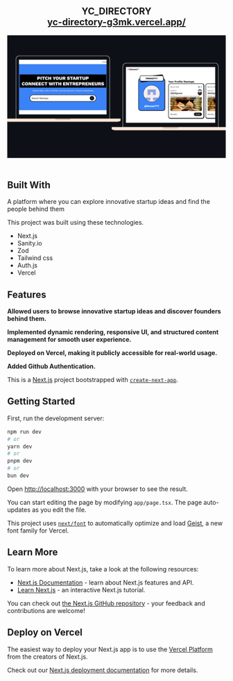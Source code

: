 <h2 align="center">
  YC_DIRECTORY <br/>
  <a href="https://yc-directory-g3mk.vercel.app/" target="_blank">yc-directory-g3mk.vercel.app/</a>
</h2>
<div align="center">
  <img alt="Demo" src="./components/readmeImg.png" />
</div>

<br/>

## Built With

A platform where you can explore innovative startup ideas and find the people behind them

This project was built using these technologies.

- Next.js
- Sanity.io
- Zod
- Tailwind css
- Auth.js
- Vercel

## Features

**Allowed users to browse innovative startup ideas and discover founders behind them.**

**Implemented dynamic rendering, responsive UI, and structured content management for smooth user experience.**

**Deployed on Vercel, making it publicly accessible for real-world usage.**

**Added Github Authentication.**

This is a [Next.js](https://nextjs.org) project bootstrapped with [`create-next-app`](https://nextjs.org/docs/app/api-reference/cli/create-next-app).

## Getting Started

First, run the development server:

```bash
npm run dev
# or
yarn dev
# or
pnpm dev
# or
bun dev
```

Open [http://localhost:3000](http://localhost:3000) with your browser to see the result.

You can start editing the page by modifying `app/page.tsx`. The page auto-updates as you edit the file.

This project uses [`next/font`](https://nextjs.org/docs/app/building-your-application/optimizing/fonts) to automatically optimize and load [Geist](https://vercel.com/font), a new font family for Vercel.

## Learn More

To learn more about Next.js, take a look at the following resources:

- [Next.js Documentation](https://nextjs.org/docs) - learn about Next.js features and API.
- [Learn Next.js](https://nextjs.org/learn) - an interactive Next.js tutorial.

You can check out [the Next.js GitHub repository](https://github.com/vercel/next.js) - your feedback and contributions are welcome!

## Deploy on Vercel

The easiest way to deploy your Next.js app is to use the [Vercel Platform](https://vercel.com/new?utm_medium=default-template&filter=next.js&utm_source=create-next-app&utm_campaign=create-next-app-readme) from the creators of Next.js.

Check out our [Next.js deployment documentation](https://nextjs.org/docs/app/building-your-application/deploying) for more details.
